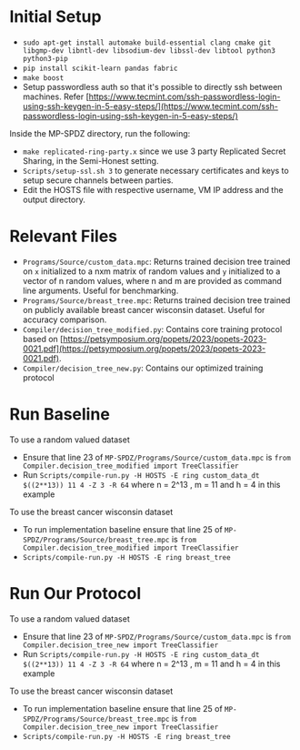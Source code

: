 # Initial Setup

- `sudo apt-get install automake build-essential clang cmake git libgmp-dev libntl-dev libsodium-dev libssl-dev libtool python3 python3-pip`
- `pip install scikit-learn pandas fabric`
- `make boost`
- Setup passwordless auth so that it's possible to directly ssh between machines. Refer [https://www.tecmint.com/ssh-passwordless-login-using-ssh-keygen-in-5-easy-steps/](https://www.tecmint.com/ssh-passwordless-login-using-ssh-keygen-in-5-easy-steps/)

Inside the MP-SPDZ directory, run the following:
- `make replicated-ring-party.x` since we use 3 party Replicated Secret Sharing, in the Semi-Honest setting.
- `Scripts/setup-ssl.sh 3` to generate necessary certificates and keys to setup secure channels between parties.
- Edit the HOSTS file with respective username, VM IP address and the output directory.

# Relevant Files
- `Programs/Source/custom_data.mpc`: Returns trained decision tree trained on `x` initialized to a nxm matrix of random values and `y` initialized to a vector of n random values, where n and m are provided as command line arguments. Useful for benchmarking.
- `Programs/Source/breast_tree.mpc`: Returns trained decision tree trained on publicly available breast cancer wisconsin dataset. Useful for accuracy comparison.
- `Compiler/decision_tree_modified.py`: Contains core training protocol based on [https://petsymposium.org/popets/2023/popets-2023-0021.pdf](https://petsymposium.org/popets/2023/popets-2023-0021.pdf).
- `Compiler/decision_tree_new.py`: Contains our optimized training protocol


# Run Baseline
To use a random valued dataset
- Ensure that line 23 of `MP-SPDZ/Programs/Source/custom_data.mpc` is `from Compiler.decision_tree_modified import TreeClassifier`
- Run `Scripts/compile-run.py -H HOSTS -E ring custom_data_dt $((2**13)) 11 4 -Z 3 -R 64` where n = 2^13 , m = 11 and h = 4 in this example

To use the breast cancer wisconsin dataset
- To run implementation baseline ensure that line 25 of `MP-SPDZ/Programs/Source/breast_tree.mpc` is `from Compiler.decision_tree_modified import TreeClassifier`
- `Scripts/compile-run.py -H HOSTS -E ring breast_tree`

# Run Our Protocol

To use a random valued dataset
- Ensure that line 23 of `MP-SPDZ/Programs/Source/custom_data.mpc` is `from Compiler.decision_tree_new import TreeClassifier`
- Run `Scripts/compile-run.py -H HOSTS -E ring custom_data_dt $((2**13)) 11 4 -Z 3 -R 64` where n = 2^13 , m = 11 and h = 4 in this example

To use the breast cancer wisconsin dataset
- To run implementation baseline ensure that line 25 of `MP-SPDZ/Programs/Source/breast_tree.mpc` is `from Compiler.decision_tree_new import TreeClassifier`
- `Scripts/compile-run.py -H HOSTS -E ring breast_tree`
